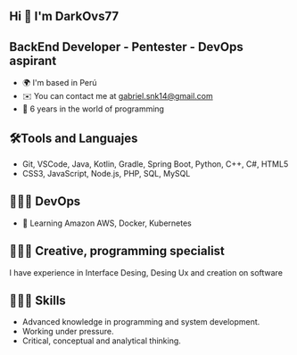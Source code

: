  Hi 👋 I'm DarkOvs77
-----------------------------------------------------
BackEnd Developer - Pentester - DevOps aspirant
------------------------------------------------------
* 🌍 I'm based in Perú
* ✉️ You can contact me at [gabriel.snk14@gmail.com](mailto:gabriel.snk14@gmail.com)
* 📆 6 years in the world of programming

🛠️Tools and Languajes
-----------------------------------------------------
* Git, VSCode, Java, Kotlin, Gradle, Spring Boot, Python, C++, C#, HTML5
* CSS3, JavaScript, Node.js, PHP, SQL, MySQL

👨🏻‍🔬 DevOps
-----------------------------------
* 🧠 Learning Amazon AWS, Docker, Kubernetes

👨🏻‍🎨 Creative, programming specialist
------------------------------------------------
I have experience in Interface Desing, Desing Ux and creation on software

👨🏻‍🚀 Skills
---------------------------------------------
* Advanced knowledge in programming and system development.
* Working under pressure.
* Critical, conceptual and analytical thinking.
